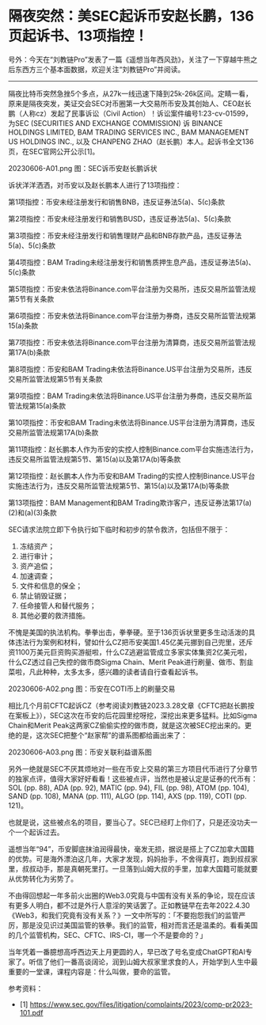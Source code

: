 # 隔夜突然：美SEC起诉币安赵长鹏，136页起诉书、13项指控！


号外：今天在“刘教链Pro”发表了一篇《遥想当年西风劲》，关注了一下穿越牛熊之后东西方三个基本面数据，欢迎关注“刘教链Pro”并阅读。

* * *

隔夜比特币突然急挫5个多点，从27k一线迅速下降到25k-26k区间。定睛一看，原来是隔夜突发，美证交会SEC对币圈第一大交易所币安及其创始人、CEO赵长鹏（人称cz）发起了民事诉讼（Civil Action）！诉讼案件编号1:23-cv-01599，为SEC (SECURITIES AND EXCHANGE COMMISSION) 诉 BINANCE HOLDINGS LIMITED, BAM TRADING SERVICES INC., BAM MANAGEMENT US HOLDINGS INC., 以及 CHANPENG ZHAO（赵长鹏）本人。起诉书全文136页，在SEC官网公开公示[1]。

20230606-A01.png
图：SEC诉币安赵长鹏诉状

诉状洋洋洒洒，对币安以及赵长鹏本人进行了13项指控：

第1项指控：币安未经注册发行和销售BNB，违反证券法5(a)、5(c)条款

第2项指控：币安未经注册发行和销售BUSD，违反证券法5(a)、5(c)条款

第3项指控：币安未经注册发行和销售理财产品和BNB存款产品，违反证券法5(a)、5(c)条款

第4项指控：BAM Trading未经注册发行和销售质押生息产品，违反证券法5(a)、5(c)条款

第5项指控：币安未依法将Binance.com平台注册为交易所，违反交易所监管法规第5节有关条款

第6项指控：币安未依法将Binance.com平台注册为券商，违反交易所监管法规第15(a)条款

第7项指控：币安未依法将Binance.com平台注册为清算商，违反交易所监管法规第17A(b)条款

第8项指控：币安和BAM Trading未依法将Binance.US平台注册为交易所，违反交易所监管法规第5节有关条款

第9项指控：BAM Trading未依法将Binance.US平台注册为券商，违反交易所监管法规第15(a)条款

第10项指控：币安和BAM Trading未依法将Binance.US平台注册为清算商，违反交易所监管法规第17A(b)条款

第11项指控：赵长鹏本人作为币安的实控人控制Binance.com平台实施违法行为，违反交易所监管法规第5节、第15(a)以及第17A(b)等条款

第12项指控：赵长鹏本人作为币安和BAM Trading的实控人控制Binance.US平台实施违法行为，违反交易所监管法规第5节、第15(a)以及第17A(b)等条款

第13项指控：BAM Management和BAM Trading欺诈客户，违反证券法第17(a)(2)和(a)(3)条款

SEC请求法院立即下令执行如下临时和初步的禁令救济，包括但不限于：
1. 冻结资产；
2. 进行审计；
3. 资产追偿；
4. 加速调查；
5. 文件和信息的保全；
6. 禁止销毁证据；
7. 任命接管人和替代服务；
8. 其他必要的救济措施。

不愧是美国的执法机构。拳拳出击，拳拳硬。至于136页诉状里更多生动活泼的具体违法行为案例和材料，譬如什么CZ把币安美国1.45亿美元挪到自己兜里，还斥资1100万美元巨资购买游艇啦，什么CZ逃避监管成立多家实体集资2亿美元啦，什么CZ透过自己失控的做市商Sigma Chain、Merit Peak进行刷量、做市、割韭菜啦，凡此种种，太多太多，感兴趣的读者请自行查看起诉书。

20230606-A02.png
图：币安在COTI币上的刷量交易

相比几个月前CFTC起诉CZ（参考阅读刘教链2023.3.28文章《CFTC把赵长鹏按在案板上》），SEC这次在币安的后花园里挖呀挖，深挖出来更多猛料。比如Sigma Chain和Merit Peak这两家CZ偷偷实控的做市商，就是这次被SEC挖出来的。更绝的是，这次SEC把整个“赵家帮”的谱系图都给画出来了：

20230606-A03.png
图：币安关联利益谱系图

另外一绝就是SEC不厌其烦地对一些在币安上交易的第三方项目代币进行了分章节的独家点评，值得大家好好看看！这些被点评，当然也是被认定是证券的代币有：SOL (pp. 88), ADA (pp. 92), MATIC (pp. 94), FIL (pp. 98), ATOM (pp. 104), SAND (pp. 108), MANA (pp. 111), ALGO (pp. 114), AXS (pp. 119), COTI (pp. 121)。

也就是说，这些被点名的项目，要当心了。SEC已经盯上你们了，只是还没功夫一个一个起诉过去。

遥想当年“94”，币安脚底抹油润得最快，毫发无损，据说是搭上了CZ加拿大国籍的优势。可是海外漂泊这几年，大家才发现，妈妈抬手，不舍得真打，跑到叔叔家里，叔叔动手，那是真朝死里打。一旦落到山姆大叔的手里，加拿大国籍可能就要从优势转化为劣势了。

不由得回想起一年多前火出圈的Web3.0究竟与中国有没有关系的争论，现在应该有更多人明白，都不过是外行人意淫的笑话罢了。正如教链早在去年2022.4.30《Web3，和我们究竟有没有关系？》一文中所写的：「不要抱怨我们的监管严厉，那是没见识过美国监管的铁拳。我们的监管，相对而言还是温柔的。看看美国的几个监管机构，SEC、CFTC、IRS-CI，哪一个不是要命的？」

当年凭着一番臆想高呼西边天上月更圆的人，早已改了号名变成ChatGPT和AI专家了。听信了他们一番高谈阔论，润到山姆大叔家里求食的人，开始学到人生中最重要的一堂课，课程内容是：什么叫做，要命的监管。


参考资料：
- [1] https://www.sec.gov/files/litigation/complaints/2023/comp-pr2023-101.pdf


